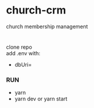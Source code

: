 # church-crm
church membership management 
#  
clone repo  
add .env with:  
- dbUri=
  
### RUN  
- yarn
- yarn dev or yarn start  
